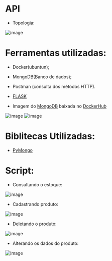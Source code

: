 # API

- Topologia:

![image](https://user-images.githubusercontent.com/92878748/195918264-fbf3db04-f7fd-4035-abe1-f14f662cc881.png)


# Ferramentas utilizadas:

- Docker(ubuntun);
- MongoDB(Banco de dados);
- Postman (consulta dos métodos HTTP).
- [FLASK](https://flask.palletsprojects.com/en/2.2.x/api/)

- Imagem do [MongoDB](https://hub.docker.com/_/mongo) baixada no [DockerHub](https://hub.docker.com/)

![image](https://user-images.githubusercontent.com/92878748/195913792-3e0024b7-ddd5-4753-b8a6-81e12a35de2a.png)
![image](https://user-images.githubusercontent.com/92878748/195913927-aafd4d93-b6eb-4a9d-a3f5-c9c9c28dbdc7.png)

# Biblitecas Utilizadas:
- [PyMongo](https://pypi.org/project/pymongo/)

# Script:

- Consultando o estoque:

![image](https://user-images.githubusercontent.com/92878748/195915369-12ea856f-2125-42f8-8aee-339f22ed7f20.png)

- Cadastrando produto:

![image](https://user-images.githubusercontent.com/92878748/195915136-1db403d8-f42a-44e8-9030-0868ca7e969a.png)

- Deletando o produto:

![image](https://user-images.githubusercontent.com/92878748/195915207-4f12bcca-7ff6-4920-a165-5098f981e7ed.png)


- Alterando os dados do produto:

![image](https://user-images.githubusercontent.com/92878748/195915275-43568a93-5a64-4d31-b3e3-de395010c2a5.png)

